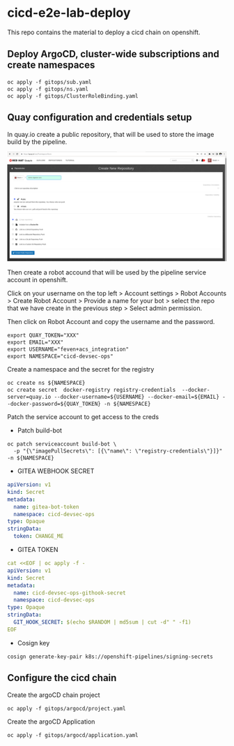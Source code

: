 # cicd-e2e-lab-deploy

This repo contains the material to deploy a cicd chain on openshift.


## Deploy ArgoCD, cluster-wide subscriptions and create namespaces

```shell
oc apply -f gitops/sub.yaml
oc apply -f gitops/ns.yaml
oc apply -f gitops/ClusterRoleBinding.yaml 
```

## Quay configuration and credentials setup

In quay.io create a public repository, that will be used to store the image build by the pipeline.

![create repo](images/create-repo.png)

Then create a robot accound that will be used by the pipeline service account in openshift.

Click on your username on the top left > Account settings > Robot Accounts > Create Robot Account > Provide a name for your bot > select the repo that we have create in the previous step > Select admin permission. 

Then click on Robot Account and copy the username and the password. 


```shell
export QUAY_TOKEN="XXX"
export EMAIL="XXX"
export USERNAME="feven+acs_integration"
export NAMESPACE="cicd-devsec-ops"
```

Create a namespace and the secret for the registry

```shell
oc create ns ${NAMESPACE}
oc create secret  docker-registry registry-credentials  --docker-server=quay.io --docker-username=${USERNAME} --docker-email=${EMAIL} --docker-password=${QUAY_TOKEN} -n ${NAMESPACE}
```

Patch the service account to get access to the creds

- Patch build-bot
```shell
oc patch serviceaccount build-bot \
  -p "{\"imagePullSecrets\": [{\"name\": \"registry-credentials\"}]}" -n ${NAMESPACE}
```


- GITEA WEBHOOK SECRET

```yaml
apiVersion: v1
kind: Secret
metadata:
  name: gitea-bot-token
  namespace: cicd-devsec-ops
type: Opaque
stringData:
  token: CHANGE_ME
```
- GITEA TOKEN

```yaml
cat <<EOF | oc apply -f -
apiVersion: v1
kind: Secret
metadata:
  name: cicd-devsec-ops-githook-secret
  namespace: cicd-devsec-ops
type: Opaque
stringData:
  GIT_HOOK_SECRET: $(echo $RANDOM | md5sum | cut -d" " -f1)
EOF
```
- Cosign key
```shell
cosign generate-key-pair k8s://openshift-pipelines/signing-secrets
```

## Configure the cicd chain

Create the argoCD chain project
```shell
oc apply -f gitops/argocd/project.yaml
```

Create the argoCD Application
```shell
oc apply -f gitops/argocd/application.yaml
```

